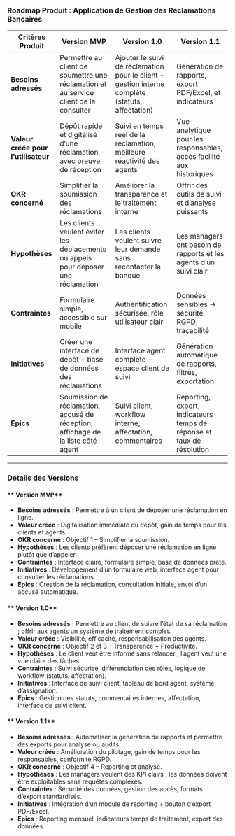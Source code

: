 ###  **Roadmap Produit : Application de Gestion des Réclamations Bancaires**

| **Critères Produit**                | **Version MVP**                                                                       | **Version 1.0**                                                                                  | **Version 1.1**                                                       |
| ----------------------------------- | ------------------------------------------------------------------------------------- | ------------------------------------------------------------------------------------------------ | --------------------------------------------------------------------- |
| **Besoins adressés**                | Permettre au client de soumettre une réclamation et au service client de la consulter | Ajouter le suivi de réclamation pour le client + gestion interne complète (statuts, affectation) | Génération de rapports, export PDF/Excel, et indicateurs              |
| **Valeur créée pour l’utilisateur** | Dépôt rapide et digitalisé d’une réclamation avec preuve de réception                 | Suivi en temps réel de la réclamation, meilleure réactivité des agents                           | Vue analytique pour les responsables, accès facilité aux historiques  |
| **OKR concerné**                    | Simplifier la soumission des réclamations                                             | Améliorer la transparence et le traitement interne                                               | Offrir des outils de suivi et d’analyse puissants                     |
| **Hypothèses**                      | Les clients veulent éviter les déplacements ou appels pour déposer une réclamation    | Les clients veulent suivre leur demande sans recontacter la banque                               | Les managers ont besoin de rapports et les agents d’un suivi clair    |
| **Contraintes**                     | Formulaire simple, accessible sur mobile                                              | Authentification sécurisée, rôle utilisateur clair                                               | Données sensibles → sécurité, RGPD, traçabilité                       |
| **Initiatives**                     | Créer une interface de dépôt + base de données des réclamations                       | Interface agent complète + espace client de suivi                                                | Génération automatique de rapports, filtres, exportation              |
| **Epics**                           | Soumission de réclamation, accusé de réception, affichage de la liste côté agent      | Suivi client, workflow interne, affectation, commentaires                                        | Reporting, export, indicateurs temps de réponse et taux de résolution |

---

###  **Détails des Versions**

#### ** Version MVP**

* **Besoins adressés** : Permettre à un client de déposer une réclamation en ligne.
* **Valeur créée** : Digitalisation immédiate du dépôt, gain de temps pour les clients et agents.
* **OKR concerné** : Objectif 1 – Simplifier la soumission.
* **Hypothèses** : Les clients préfèrent déposer une réclamation en ligne plutôt que d’appeler.
* **Contraintes** : Interface claire, formulaire simple, base de données prête.
* **Initiatives** : Développement d’un formulaire web, interface agent pour consulter les réclamations.
* **Epics** : Création de la réclamation, consultation initiale, envoi d’un accusé automatique.


#### ** Version 1.0**

* **Besoins adressés** : Permettre au client de suivre l’état de sa réclamation ; offrir aux agents un système de traitement complet.
* **Valeur créée** : Visibilité, efficacité, responsabilisation des agents.
* **OKR concerné** : Objectif 2 et 3 – Transparence + Productivité.
* **Hypothèses** : Le client veut être informé sans relancer ; l’agent veut une vue claire des tâches.
* **Contraintes** : Suivi sécurisé, différenciation des rôles, logique de workflow (statuts, affectation).
* **Initiatives** : Interface de suivi client, tableau de bord agent, système d’assignation.
* **Epics** : Gestion des statuts, commentaires internes, affectation, interface de suivi client.

#### ** Version 1.1**

* **Besoins adressés** : Automatiser la génération de rapports et permettre des exports pour analyse ou audits.
* **Valeur créée** : Amélioration du pilotage, gain de temps pour les responsables, conformité RGPD.
* **OKR concerné** : Objectif 4 – Reporting et analyse.
* **Hypothèses** : Les managers veulent des KPI clairs ; les données doivent être exploitables sans requêtes complexes.
* **Contraintes** : Sécurité des données, gestion des accès, formats d’export standardisés.
* **Initiatives** : Intégration d’un module de reporting + bouton d’export PDF/Excel.
* **Epics** : Reporting mensuel, indicateurs temps de traitement, export des données.